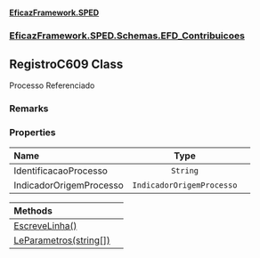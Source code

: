 #### [EficazFramework.SPED](EficazFrameworkSPED.md 'EficazFramework SPED')
### [EficazFramework.SPED.Schemas.EFD_Contribuicoes](EficazFramework.SPED.Schemas.EFD_Contribuicoes.md 'EficazFramework.SPED.Schemas.EFD_Contribuicoes')

## RegistroC609 Class

Processo Referenciado

### Remarks
### Properties

| Name | Type | |
| :--- | :---: | :--- |
| IdentificacaoProcesso | `String` |  |
| IndicadorOrigemProcesso | `IndicadorOrigemProcesso` |  |

| Methods | |
| :--- | :--- |
| [EscreveLinha()](EficazFramework.SPED.Schemas.EFD_Contribuicoes/RegistroC609/EscreveLinha().md 'EficazFramework.SPED.Schemas.EFD_Contribuicoes.RegistroC609.EscreveLinha()') | |
| [LeParametros(string[])](EficazFramework.SPED.Schemas.EFD_Contribuicoes/RegistroC609/LeParametros(string[]).md 'EficazFramework.SPED.Schemas.EFD_Contribuicoes.RegistroC609.LeParametros(string[])') | |
